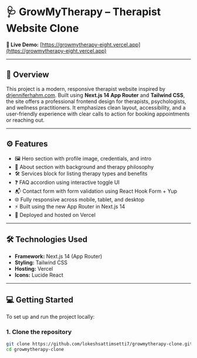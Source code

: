 # 🩺 GrowMyTherapy – Therapist Website Clone

**🔗 Live Demo:** [https://growmytherapy-eight.vercel.app](https://growmytherapy-eight.vercel.app)  


---

## 📄 Overview

This project is a modern, responsive therapist website inspired by [drjenniferhahm.com](https://drjenniferhahm.com). Built using **Next.js 14 App Router** and **Tailwind CSS**, the site offers a professional frontend design for therapists, psychologists, and wellness practitioners. It emphasizes clean layout, accessibility, and a user-friendly experience with clear calls to action for booking appointments or reaching out.

---

## ⚙️ Features

* 🖼️ Hero section with profile image, credentials, and intro
* 🧠 About section with background and therapy philosophy
* 🛠️ Services block for listing therapy types and benefits
* ❓ FAQ accordion using interactive toggle UI
* 📬 Contact form with form validation using React Hook Form + Yup
* 🌐 Fully responsive across mobile, tablet, and desktop
* ⚡ Built using the new App Router in Next.js 14
* 🚀 Deployed and hosted on Vercel

---

## 🛠️ Technologies Used

- **Framework:** Next.js 14 (App Router)
- **Styling:** Tailwind CSS
- **Hosting:** Vercel
- **Icons:** Lucide React

---

## 💻 Getting Started

To set up and run the project locally:

### 1. Clone the repository

```bash
git clone https://github.com/lokeshsattimsetti7/growmytherapy-clone.git
cd growmytherapy-clone
